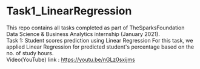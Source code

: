 # Task1_LinearRegression
This repo contains all tasks completed as part of TheSparksFoundation Data Science &amp; Business Analytics internship (January 2021).<br />
Task 1: Student scores prediction using Linear Regression For this task, we applied Linear Regression for predicted student's percentage based on the no. of study hours.<br />
Video(YouTube) link : https://youtu.be/nGLz0sxijms
